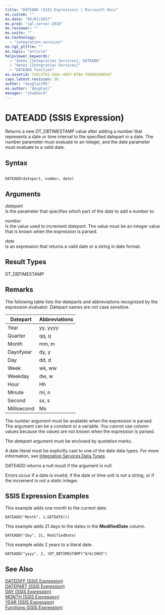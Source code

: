 ```yaml
---
title: "DATEADD (SSIS Expression) | Microsoft Docs"
ms.custom: ""
ms.date: "03/01/2017"
ms.prod: "sql-server-2016"
ms.reviewer: ""
ms.suite: ""
ms.technology: 
  - "integration-services"
ms.tgt_pltfrm: ""
ms.topic: "article"
helpviewer_keywords: 
  - "dates [Integration Services], DATEADD"
  - "dates [Integration Services]"
  - "DATEADD function"
ms.assetid: fa5c37b1-2ddc-4857-8f8e-f6d5643b654f
caps.latest.revision: 36
author: "douglaslMS"
ms.author: "douglasl"
manager: "jhubbard"
---
```

# DATEADD (SSIS Expression)
  Returns a new DT_DBTIMESTAMP value after adding a number that represents a date or time interval to the specified datepart in a date. The number parameter must evaluate to an integer, and the date parameter must evaluate to a valid date.  
  
## Syntax  
  
```  
  
DATEADD(datepart, number, date)  
```  
  
## Arguments  
 *datepart*  
 Is the parameter that specifies which part of the date to add a number to.  
  
 *number*  
 Is the value used to increment *datepart*. The value must be an integer value that is known when the expression is parsed.  
  
 *date*  
 Is an expression that returns a valid date or a string in date format.  
  
## Result Types  
 DT_DBTIMESTAMP  
  
## Remarks  
 The following table lists the dateparts and abbreviations recognized by the expression evaluator. Datepart names are not case sensitive.  
  
|Datepart|Abbreviations|  
|--------------|-------------------|  
|Year|yy, yyyy|  
|Quarter|qq, q|  
|Month|mm, m|  
|Dayofyear|dy, y|  
|Day|dd, d|  
|Week|wk, ww|  
|Weekday|dw, w|  
|Hour|Hh|  
|Minute|mi, n|  
|Second|ss, s|  
|Millisecond|Ms|  
  
 The *number* argument must be available when the expression is parsed. The argument can be a constant or a variable. You cannot use column values because the values are not known when the expression is parsed.  
  
 The *datepart* argument must be enclosed by quotation marks.  
  
 A date literal must be explicitly cast to one of the date data types. For more information, see [Integration Services Data Types](../../integration-services/data-flow/integration-services-data-types.md).  
  
 DATEADD returns a null result if the argument is null.  
  
 Errors occur if a date is invalid, if the date or time unit is not a string, or if the increment is not a static integer.  
  
## SSIS Expression Examples  
 This example adds one month to the current date.  
  
```  
DATEADD("Month", 1,GETDATE())  
```  
  
 This example adds 21 days to the dates in the **ModifiedDate** column.  
  
```  
DATEADD("day", 21, ModifiedDate)  
```  
  
 This example adds 2 years to a literal date.  
  
```  
DATEADD("yyyy", 2, (DT_DBTIMESTAMP)"8/6/2003")  
```  
  
## See Also  
 [DATEDIFF &#40;SSIS Expression&#41;](../../integration-services/expressions/datediff-ssis-expression.md)   
 [DATEPART &#40;SSIS Expression&#41;](../../integration-services/expressions/datepart-ssis-expression.md)   
 [DAY &#40;SSIS Expression&#41;](../../integration-services/expressions/day-ssis-expression.md)   
 [MONTH &#40;SSIS Expression&#41;](../../integration-services/expressions/month-ssis-expression.md)   
 [YEAR &#40;SSIS Expression&#41;](../../integration-services/expressions/year-ssis-expression.md)   
 [Functions &#40;SSIS Expression&#41;](../../integration-services/expressions/functions-ssis-expression.md)  
  
  
